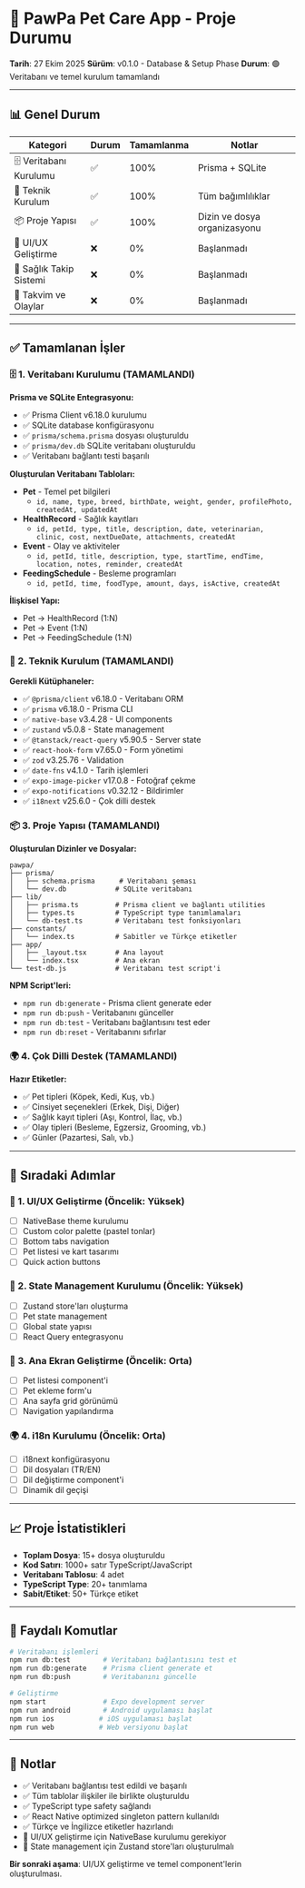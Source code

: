 # 🐾 PawPa Pet Care App - Proje Durumu

**Tarih**: 27 Ekim 2025
**Sürüm**: v0.1.0 - Database & Setup Phase
**Durum**: 🟢 Veritabanı ve temel kurulum tamamlandı

---

## 📊 Genel Durum

| Kategori | Durum | Tamamlanma | Notlar |
|---------|-------|------------|--------|
| 🗄️ Veritabanı Kurulumu | ✅ | 100% | Prisma + SQLite |
| 🔧 Teknik Kurulum | ✅ | 100% | Tüm bağımlılıklar |
| 📦 Proje Yapısı | ✅ | 100% | Dizin ve dosya organizasyonu |
| 🎨 UI/UX Geliştirme | ❌ | 0% | Başlanmadı |
| 🏥 Sağlık Takip Sistemi | ❌ | 0% | Başlanmadı |
| 📅 Takvim ve Olaylar | ❌ | 0% | Başlanmadı |

---

## ✅ Tamamlanan İşler

### 🗄️ 1. Veritabanı Kurulumu (TAMAMLANDI)

**Prisma ve SQLite Entegrasyonu:**
- ✅ Prisma Client v6.18.0 kurulumu
- ✅ SQLite database konfigürasyonu
- ✅ `prisma/schema.prisma` dosyası oluşturuldu
- ✅ `prisma/dev.db` SQLite veritabanı oluşturuldu
- ✅ Veritabanı bağlantı testi başarılı

**Oluşturulan Veritabanı Tabloları:**
- **Pet** - Temel pet bilgileri
  - `id, name, type, breed, birthDate, weight, gender, profilePhoto, createdAt, updatedAt`
- **HealthRecord** - Sağlık kayıtları
  - `id, petId, type, title, description, date, veterinarian, clinic, cost, nextDueDate, attachments, createdAt`
- **Event** - Olay ve aktiviteler
  - `id, petId, title, description, type, startTime, endTime, location, notes, reminder, createdAt`
- **FeedingSchedule** - Besleme programları
  - `id, petId, time, foodType, amount, days, isActive, createdAt`

**İlişkisel Yapı:**
- Pet → HealthRecord (1:N)
- Pet → Event (1:N)
- Pet → FeedingSchedule (1:N)

### 🔧 2. Teknik Kurulum (TAMAMLANDI)

**Gerekli Kütüphaneler:**
- ✅ `@prisma/client` v6.18.0 - Veritabanı ORM
- ✅ `prisma` v6.18.0 - Prisma CLI
- ✅ `native-base` v3.4.28 - UI components
- ✅ `zustand` v5.0.8 - State management
- ✅ `@tanstack/react-query` v5.90.5 - Server state
- ✅ `react-hook-form` v7.65.0 - Form yönetimi
- ✅ `zod` v3.25.76 - Validation
- ✅ `date-fns` v4.1.0 - Tarih işlemleri
- ✅ `expo-image-picker` v17.0.8 - Fotoğraf çekme
- ✅ `expo-notifications` v0.32.12 - Bildirimler
- ✅ `i18next` v25.6.0 - Çok dilli destek

### 📦 3. Proje Yapısı (TAMAMLANDI)

**Oluşturulan Dizinler ve Dosyalar:**
```
pawpa/
├── prisma/
│   ├── schema.prisma      # Veritabanı şeması
│   └── dev.db            # SQLite veritabanı
├── lib/
│   ├── prisma.ts         # Prisma client ve bağlantı utilities
│   ├── types.ts          # TypeScript type tanımlamaları
│   └── db-test.ts        # Veritabanı test fonksiyonları
├── constants/
│   └── index.ts          # Sabitler ve Türkçe etiketler
├── app/
│   ├── _layout.tsx       # Ana layout
│   └── index.tsx         # Ana ekran
└── test-db.js            # Veritabanı test script'i
```

**NPM Script'leri:**
- `npm run db:generate` - Prisma client generate eder
- `npm run db:push` - Veritabanını günceller
- `npm run db:test` - Veritabanı bağlantısını test eder
- `npm run db:reset` - Veritabanını sıfırlar

### 🌍 4. Çok Dilli Destek (TAMAMLANDI)

**Hazır Etiketler:**
- ✅ Pet tipleri (Köpek, Kedi, Kuş, vb.)
- ✅ Cinsiyet seçenekleri (Erkek, Dişi, Diğer)
- ✅ Sağlık kayıt tipleri (Aşı, Kontrol, İlaç, vb.)
- ✅ Olay tipleri (Besleme, Egzersiz, Grooming, vb.)
- ✅ Günler (Pazartesi, Salı, vb.)

---

## 🚧 Sıradaki Adımlar

### 🎨 1. UI/UX Geliştirme (Öncelik: Yüksek)
- [ ] NativeBase theme kurulumu
- [ ] Custom color palette (pastel tonlar)
- [ ] Bottom tabs navigation
- [ ] Pet listesi ve kart tasarımı
- [ ] Quick action buttons

### 🔄 2. State Management Kurulumu (Öncelik: Yüksek)
- [ ] Zustand store'ları oluşturma
- [ ] Pet state management
- [ ] Global state yapısı
- [ ] React Query entegrasyonu

### 📱 3. Ana Ekran Geliştirme (Öncelik: Orta)
- [ ] Pet listesi component'i
- [ ] Pet ekleme form'u
- [ ] Ana sayfa grid görünümü
- [ ] Navigation yapılandırma

### 🌍 4. i18n Kurulumu (Öncelik: Orta)
- [ ] i18next konfigürasyonu
- [ ] Dil dosyaları (TR/EN)
- [ ] Dil değiştirme component'i
- [ ] Dinamik dil geçişi

---

## 📈 Proje İstatistikleri

- **Toplam Dosya**: 15+ dosya oluşturuldu
- **Kod Satırı**: 1000+ satır TypeScript/JavaScript
- **Veritabanı Tablosu**: 4 adet
- **TypeScript Type**: 20+ tanımlama
- **Sabit/Etiket**: 50+ Türkçe etiket

---

## 🔗 Faydalı Komutlar

```bash
# Veritabanı işlemleri
npm run db:test        # Veritabanı bağlantısını test et
npm run db:generate    # Prisma client generate et
npm run db:push        # Veritabanını güncelle

# Geliştirme
npm start              # Expo development server
npm run android        # Android uygulaması başlat
npm run ios           # iOS uygulaması başlat
npm run web           # Web versiyonu başlat
```

---

## 📝 Notlar

- ✅ Veritabanı bağlantısı test edildi ve başarılı
- ✅ Tüm tablolar ilişkiler ile birlikte oluşturuldu
- ✅ TypeScript type safety sağlandı
- ✅ React Native optimized singleton pattern kullanıldı
- ✅ Türkçe ve İngilizce etiketler hazırlandı
- 🔄 UI/UX geliştirme için NativeBase kurulumu gerekiyor
- 🔄 State management için Zustand store'ları oluşturulmalı

**Bir sonraki aşama**: UI/UX geliştirme ve temel component'lerin oluşturulması.